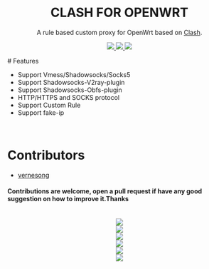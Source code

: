
<h1 align="center"> 
    <br>CLASH FOR OPENWRT
</h1>

<p align="center">
A rule based custom proxy for OpenWrt based on <a href="https://github.com/Dreamacro/clash" target="_blank">Clash</a>.
</p>

<p align="center">
    <a href="https://github.com/frainzy1477/clash/releases/tag/v0.14.0" target="_blank">
        <img src="https://img.shields.io/badge/clash%20openwrt-v0.14.0-blue.svg">
    </a>
    <a href="https://github.com/frainzy1477/clash/releases/tag/v0.17.0"  target="_blank">
        <img src="https://img.shields.io/badge/luci%20for%20clash-v0.17.0-green.svg"/>
    </a>
    <a href="https://github.com/Dreamacro/clash/releases/tag/v0.14.0"  target="_blank">
        <img src="https://img.shields.io/badge/Clash-v0.14.0-orange.svg"/>
    </a>
</p>
# Features

- Support Vmess/Shadowsocks/Socks5
- Support Shadowsocks-V2ray-plugin
- Support Shadowsocks-Obfs-plugin
- HTTP/HTTPS and SOCKS protocol
- Support Custom Rule
- Support fake-ip
<br>

# Contributors

- <a href="https://github.com/vernesong/clash"  target="_blank">
        vernesong
    </a>
	<br>
#### Contributions are welcome, open a pull request if have any good suggestion on how to improve it.Thanks ###
<br>


<div align=center><img src="https://raw.githubusercontent.com/frainzy1477/clash/production/preview/clash-1.png" /></div>
<div align=center><img src="https://raw.githubusercontent.com/frainzy1477/clash/production/preview/clash-2.png" /></div>
<div align=center><img src="https://raw.githubusercontent.com/frainzy1477/clash/production/preview/clash-3.png" /></div>
<div align=center><img src="https://raw.githubusercontent.com/frainzy1477/clash/production/preview/clash-4.png" /></div>
<div align=center><img src="https://raw.githubusercontent.com/frainzy1477/clash/production/preview/clash-5.png" /></div>
<div align=center><img src="https://raw.githubusercontent.com/frainzy1477/clash/production/preview/clash-6.png" /></div>
